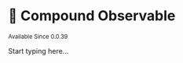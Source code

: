 # 🔬 Compound Observable

<sup>
Available Since 0.0.39
</sup>

<code-block lang="java" src="common/CodeSnippets.java" include-symbol="compound"/>

Start typing here...